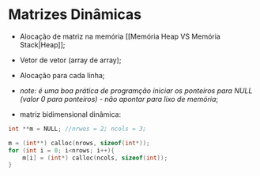 # Matrizes Dinâmicas

- Alocação de matriz na memória [[Memória Heap VS Memória Stack|Heap]];
- Vetor de vetor (array de array);
- Alocação para cada linha;
- *note: é uma boa prática de programção iniciar os ponteiros para NULL (valor 0 para ponteiros) - não apontar para lixo de memória*;

- matriz bidimensional dinâmica:
```C
int **m = NULL; //nrwos = 2; ncols = 3;

m = (int**) calloc(nrows, sizeof(int*));
for (int i = 0; i<nrows; i++){
	m[i] = (int*) calloc(ncols, sizeof(int));
}
```


